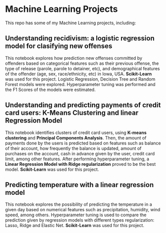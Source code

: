# Machine Learning Projects

This repo has some of my Machine Learning projects, including:

## Understanding recidivism: a logistic regression model for clasifying new offenses
This notebook explores how prediction new offenses committed by offenders based on categorical features such as their previous offense, the type of release (parole, parole to detainer, etc),
and demographical features of the offender (age, sex, race/ethnicity, etc) in Iowa, USA. **Scikit-Learn** was used for this project. Logistic Regression, Decision Tree and Random Forest models were explored. Hyperparameter tuning was performed and the F1 Scores of the models were estimated. 

## Understanding and predicting payments of credit card users: K-Means Clustering and linear Regression Model
This notebook identifies clusters of credit card users, using **K-means clustering** and **Principal Components Analysis**. Then, the amount of payments done by the users is predicted based on features such as balance of their account, how frequently the balance is updated, amount of purchases on the account, cash in advance given by the user, credit card limit, among other features. After performing hyperparameter tuning, a **Linear Regression Model with Ridge regularization** proved to be the best model. **Scikit-Learn** was used for this project.

## Predicting temperature with a linear regression model 
This notebook explores the possibility of predicting the temperature in a given day based on numerical features such as precipitation, humidity, wind speed, among others. Hyperparameter tuning is used to compare the prediction given by regression models with different types regularization: Lasso, Ridge and Elastic Net. 
**Scikit-Learn** was used for this project.
